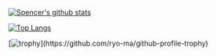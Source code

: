 [![Spencer's github stats](https://github-readme-stats-sepia-beta-12.vercel.app/api?username=SpeakInCode&count_private=true&show_icons=true&theme=algolia&show_owner=true&include_all_commits=true&&show=reviews,prs_merged,prs_merged_percentage)](https://github.com/SpeakInCode)

[![Top Langs](https://github-readme-stats-sepia-beta-12.vercel.app/api/top-langs/?username=SpeakInCode&theme=algolia&size_weight=0.4&count_weight=0.3&layout=donut)](https://github.com/anuraghazra/github-readme-stats)

[![trophy](https://github-profile-trophy.vercel.app/?username=SpeakInCode&margin-w=25&margin-h=25&theme=algolia&rank=-C,-?)](https://github.com/ryo-ma/github-profile-trophy)

